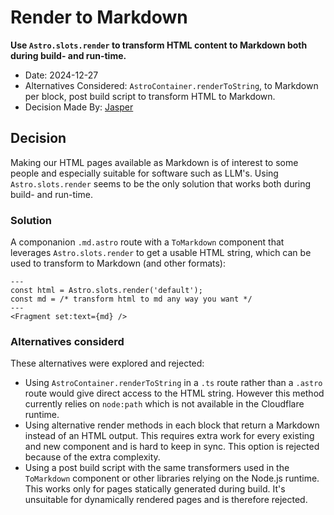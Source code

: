 # Render to Markdown

**Use `Astro.slots.render` to transform HTML content to Markdown both during build- and run-time.**

- Date: 2024-12-27
- Alternatives Considered: `AstroContainer.renderToString`, to Markdown per block, post build script to transform HTML to Markdown.
- Decision Made By: [Jasper](https://github.com/jbmoelker)

## Decision

Making our HTML pages available as Markdown is of interest to some people and especially suitable for software such as LLM's. Using `Astro.slots.render` seems to be the only solution that works both during build- and run-time.

### Solution

A componanion `.md.astro` route with a `ToMarkdown` component that leverages `Astro.slots.render` to get a usable HTML string, which can be used to transform to Markdown (and other formats):

```astro
---
const html = Astro.slots.render('default');
const md = /* transform html to md any way you want */
---
<Fragment set:text={md} />
```

### Alternatives considerd

These alternatives were explored and rejected:

- Using `AstroContainer.renderToString` in a `.ts` route rather than a `.astro` route would give direct access to the HTML string. However this method currently relies on `node:path` which is not available in the Cloudflare runtime.
- Using alternative render methods in each block that return a Markdown instead of an HTML output. This requires extra work for every existing and new component and is hard to keep in sync. This option is rejected because of the extra complexity.
- Using a post build script with the same transformers used in the `ToMarkdown` component or other libraries relying on the Node.js runtime. This works only for pages statically generated during build. It's unsuitable for dynamically rendered pages and is therefore rejected.
